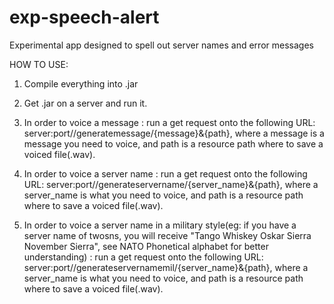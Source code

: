 # exp-speech-alert
Experimental app designed to spell out server names and error messages

HOW TO USE:

1) Compile everything into .jar

2) Get .jar on a server and run it.

3) In order to voice a message : run a get request onto the following URL: server:port//generatemessage/{message}&{path}, where a message is a message you need to voice, and path is a resource path where to save a voiced file(.wav).

4) In order to voice a server name : run a get request onto the following URL: server:port//generateservername/{server_name}&{path}, where a server_name is what you need to voice, and path is a resource path where to save a voiced file(.wav).

5) In order to voice a server name in a military style(eg: if you have a server name of twosns, you will receive "Tango Whiskey Oskar Sierra November Sierra", see NATO Phonetical alphabet for better understanding) : run a get request onto the following URL: server:port//generateservernamemil/{server_name}&{path}, where a server_name is what you need to voice, and path is a resource path where to save a voiced file(.wav).
